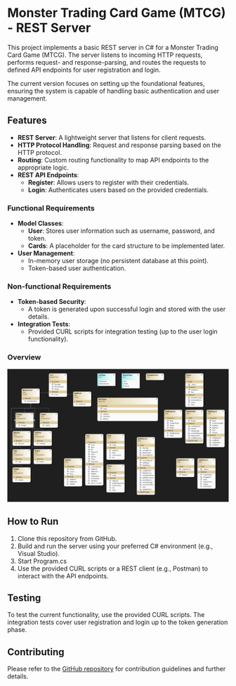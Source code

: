 # Monster Trading Card Game (MTCG) - REST Server

This project implements a basic REST server in C# for a Monster Trading Card Game (MTCG). The server listens to incoming HTTP requests, performs request- and response-parsing, and routes the requests to defined API endpoints for user registration and login.

The current version focuses on setting up the foundational features, ensuring the system is capable of handling basic authentication and user management.

## Features

- **REST Server**: A lightweight server that listens for client requests.
- **HTTP Protocol Handling**: Request and response parsing based on the HTTP protocol.
- **Routing**: Custom routing functionality to map API endpoints to the appropriate logic.
- **REST API Endpoints**:
  - **Register**: Allows users to register with their credentials.
  - **Login**: Authenticates users based on the provided credentials.

### Functional Requirements

- **Model Classes**:
  - **User**: Stores user information such as username, password, and token.
  - **Cards**: A placeholder for the card structure to be implemented later.
- **User Management**:
  - In-memory user storage (no persistent database at this point).
  - Token-based user authentication.

### Non-functional Requirements

- **Token-based Security**:
  - A token is generated upon successful login and stored with the user details.
- **Integration Tests**:
  - Provided CURL scripts for integration testing (up to the user login functionality).

### Overview

![Class Diagram](./Documentation/Class-Diagram.png)

## How to Run

1. Clone this repository from GitHub.
2. Build and run the server using your preferred C# environment (e.g., Visual Studio).
3. Start Program.cs
4. Use the provided CURL scripts or a REST client (e.g., Postman) to interact with the API endpoints.

## Testing

To test the current functionality, use the provided CURL scripts. The integration tests cover user registration and login up to the token generation phase.

## Contributing

Please refer to the [GitHub repository](#) for contribution guidelines and further details.
